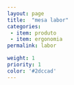 ```yaml
---
layout: page
title:  "mesa labor"
categories:
 - item: produto
 - item: ergonomia
permalink: labor

weight: 1
priority: 1
color: '#2dccad'
---
```

